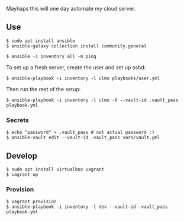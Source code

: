 Mayhaps this will one day automate my cloud server.

## Use

    $ sudo apt install ansible
    $ ansible-galaxy collection install community.general

    $ ansible -i inventory all -m ping

To set up a fresh server, create the user and set up sshd:

    $ ansible-playbook -i inventory -l ulmo playbooks/user.yml

Then run the rest of the setup:

    $ ansible-playbook -i inventory -l ulmo -K --vault-id .vault_pass playbook.yml

### Secrets

    $ echo "password" > .vault_pass # not actual password :)
    $ ansible-vault edit --vault-id .vault_pass vars/vault.yml

## Develop

    $ sudo apt install virtualbox vagrant
    $ vagrant up

### Provision

    $ vagrant provision
    $ ansible-playbook -i inventory -l dev --vault-id .vault_pass playbook.yml
